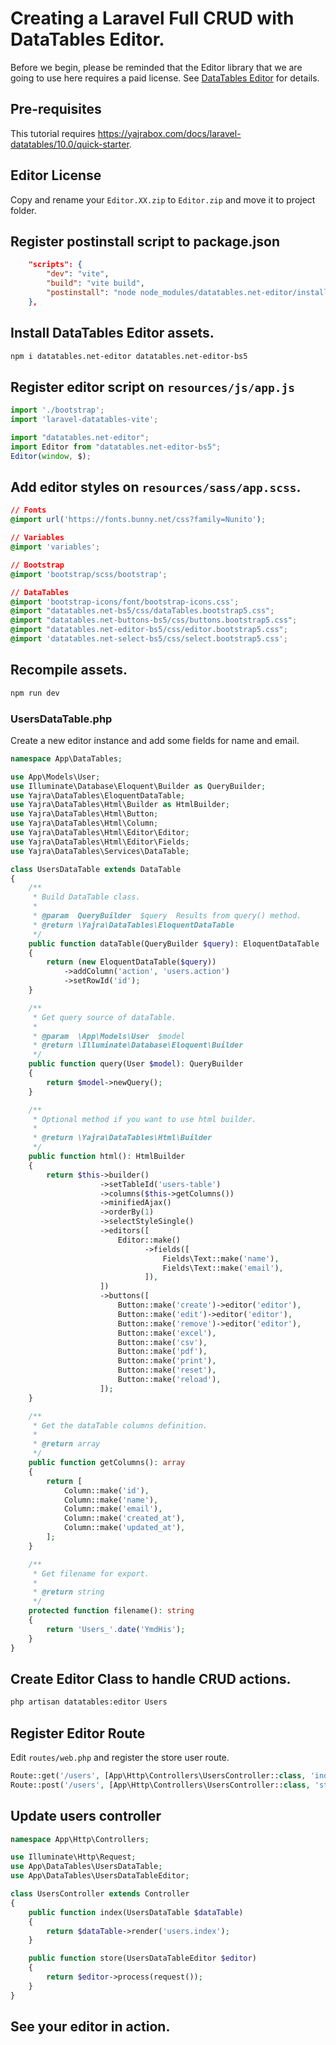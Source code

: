 # Creating a Laravel Full CRUD with DataTables Editor.

Before we begin, please be reminded that the Editor library that we are going to use here requires a paid license.
See [DataTables Editor](https://editor.datatables.net/purchase/index) for details.

## Pre-requisites

This tutorial requires https://yajrabox.com/docs/laravel-datatables/10.0/quick-starter.

## Editor License

Copy and rename your `Editor.XX.zip` to `Editor.zip` and move it to project folder.

## Register postinstall script to package.json

```json
    "scripts": {
        "dev": "vite",
        "build": "vite build",
        "postinstall": "node node_modules/datatables.net-editor/install.js ./Editor.zip"
    },
```

## Install DataTables Editor assets.

```sh
npm i datatables.net-editor datatables.net-editor-bs5
```

## Register editor script on `resources/js/app.js`

```js
import './bootstrap';
import 'laravel-datatables-vite';

import "datatables.net-editor";
import Editor from "datatables.net-editor-bs5";
Editor(window, $);
```

## Add editor styles on `resources/sass/app.scss`.

```css
// Fonts
@import url('https://fonts.bunny.net/css?family=Nunito');

// Variables
@import 'variables';

// Bootstrap
@import 'bootstrap/scss/bootstrap';

// DataTables
@import 'bootstrap-icons/font/bootstrap-icons.css';
@import "datatables.net-bs5/css/dataTables.bootstrap5.css";
@import "datatables.net-buttons-bs5/css/buttons.bootstrap5.css";
@import "datatables.net-editor-bs5/css/editor.bootstrap5.css";
@import 'datatables.net-select-bs5/css/select.bootstrap5.css';
```

## Recompile assets.

```sh
npm run dev
```

### UsersDataTable.php

Create a new editor instance and add some fields for name and email.

```php
namespace App\DataTables;

use App\Models\User;
use Illuminate\Database\Eloquent\Builder as QueryBuilder;
use Yajra\DataTables\EloquentDataTable;
use Yajra\DataTables\Html\Builder as HtmlBuilder;
use Yajra\DataTables\Html\Button;
use Yajra\DataTables\Html\Column;
use Yajra\DataTables\Html\Editor\Editor;
use Yajra\DataTables\Html\Editor\Fields;
use Yajra\DataTables\Services\DataTable;

class UsersDataTable extends DataTable
{
    /**
     * Build DataTable class.
     *
     * @param  QueryBuilder  $query  Results from query() method.
     * @return \Yajra\DataTables\EloquentDataTable
     */
    public function dataTable(QueryBuilder $query): EloquentDataTable
    {
        return (new EloquentDataTable($query))
            ->addColumn('action', 'users.action')
            ->setRowId('id');
    }

    /**
     * Get query source of dataTable.
     *
     * @param  \App\Models\User  $model
     * @return \Illuminate\Database\Eloquent\Builder
     */
    public function query(User $model): QueryBuilder
    {
        return $model->newQuery();
    }

    /**
     * Optional method if you want to use html builder.
     *
     * @return \Yajra\DataTables\Html\Builder
     */
    public function html(): HtmlBuilder
    {
        return $this->builder()
                    ->setTableId('users-table')
                    ->columns($this->getColumns())
                    ->minifiedAjax()
                    ->orderBy(1)
                    ->selectStyleSingle()
                    ->editors([
                        Editor::make()
                              ->fields([
                                  Fields\Text::make('name'),
                                  Fields\Text::make('email'),
                              ]),
                    ])
                    ->buttons([
                        Button::make('create')->editor('editor'),
                        Button::make('edit')->editor('editor'),
                        Button::make('remove')->editor('editor'),
                        Button::make('excel'),
                        Button::make('csv'),
                        Button::make('pdf'),
                        Button::make('print'),
                        Button::make('reset'),
                        Button::make('reload'),
                    ]);
    }

    /**
     * Get the dataTable columns definition.
     *
     * @return array
     */
    public function getColumns(): array
    {
        return [
            Column::make('id'),
            Column::make('name'),
            Column::make('email'),
            Column::make('created_at'),
            Column::make('updated_at'),
        ];
    }

    /**
     * Get filename for export.
     *
     * @return string
     */
    protected function filename(): string
    {
        return 'Users_'.date('YmdHis');
    }
}
```

## Create Editor Class to handle CRUD actions.

```sh
php artisan datatables:editor Users
```

## Register Editor Route

Edit `routes/web.php` and register the store user route.

```php
Route::get('/users', [App\Http\Controllers\UsersController::class, 'index'])->name('users.index');
Route::post('/users', [App\Http\Controllers\UsersController::class, 'store'])->name('users.store');
```

## Update users controller

```php
namespace App\Http\Controllers;

use Illuminate\Http\Request;
use App\DataTables\UsersDataTable;
use App\DataTables\UsersDataTableEditor;

class UsersController extends Controller
{
    public function index(UsersDataTable $dataTable)
    {
        return $dataTable->render('users.index');
    }

    public function store(UsersDataTableEditor $editor)
    {
        return $editor->process(request());
    }
}
```

## See your editor in action.
